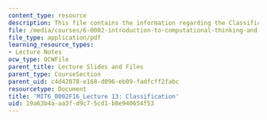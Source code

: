 ```yaml
---
content_type: resource
description: This file contains the information regarding the Classification.
file: /media/courses/6-0002-introduction-to-computational-thinking-and-data-science-fall-2016/19a63b4aaa3fd9c75cd1b8e940654f53_MIT6_0002F16_lec13.pdf
file_type: application/pdf
learning_resource_types:
- Lecture Notes
ocw_type: OCWFile
parent_title: Lecture Slides and Files
parent_type: CourseSection
parent_uid: c4d42078-e168-d096-eb09-fadfcff2fabc
resourcetype: Document
title: 'MIT6_0002F16_Lecture 13: Classification'
uid: 19a63b4a-aa3f-d9c7-5cd1-b8e940654f53
---
```

